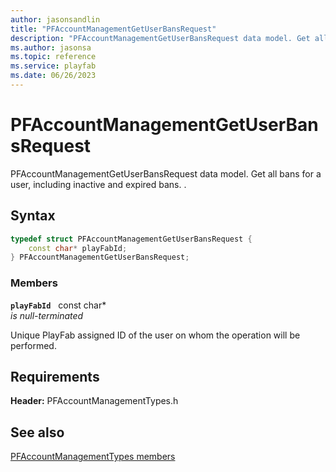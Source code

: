 ```yaml
---
author: jasonsandlin
title: "PFAccountManagementGetUserBansRequest"
description: "PFAccountManagementGetUserBansRequest data model. Get all bans for a user, including inactive and expired bans. ."
ms.author: jasonsa
ms.topic: reference
ms.service: playfab
ms.date: 06/26/2023
---
```


# PFAccountManagementGetUserBansRequest  

PFAccountManagementGetUserBansRequest data model. Get all bans for a user, including inactive and expired bans. .  

## Syntax  
  
```cpp
typedef struct PFAccountManagementGetUserBansRequest {  
    const char* playFabId;  
} PFAccountManagementGetUserBansRequest;  
```
  
### Members  
  
**`playFabId`** &nbsp; const char*  
*is null-terminated*  
  
Unique PlayFab assigned ID of the user on whom the operation will be performed.
  
  
## Requirements  
  
**Header:** PFAccountManagementTypes.h
  
## See also  
[PFAccountManagementTypes members](../pfaccountmanagementtypes_members.md)  

  
  
